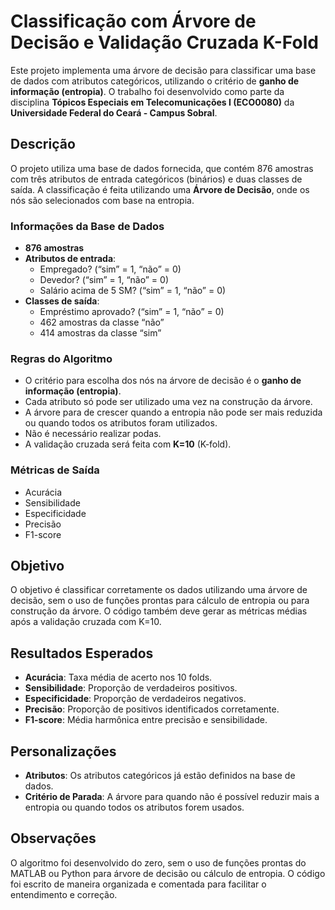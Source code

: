 # Classificação com Árvore de Decisão e Validação Cruzada K-Fold

Este projeto implementa uma árvore de decisão para classificar uma base de dados com atributos categóricos, utilizando o critério de **ganho de informação (entropia)**. O trabalho foi desenvolvido como parte da disciplina **Tópicos Especiais em Telecomunicações I (ECO0080)** da **Universidade Federal do Ceará - Campus Sobral**.

## Descrição

O projeto utiliza uma base de dados fornecida, que contém 876 amostras com três atributos de entrada categóricos (binários) e duas classes de saída. A classificação é feita utilizando uma **Árvore de Decisão**, onde os nós são selecionados com base na entropia.

### Informações da Base de Dados
- **876 amostras**
- **Atributos de entrada**:
  - Empregado? (“sim” = 1, “não” = 0)
  - Devedor? (“sim” = 1, “não” = 0)
  - Salário acima de 5 SM? (“sim” = 1, “não” = 0)
- **Classes de saída**: 
  - Empréstimo aprovado? (“sim” = 1, “não” = 0)
  - 462 amostras da classe “não”
  - 414 amostras da classe “sim”

### Regras do Algoritmo
- O critério para escolha dos nós na árvore de decisão é o **ganho de informação (entropia)**.
- Cada atributo só pode ser utilizado uma vez na construção da árvore.
- A árvore para de crescer quando a entropia não pode ser mais reduzida ou quando todos os atributos foram utilizados.
- Não é necessário realizar podas.
- A validação cruzada será feita com **K=10** (K-fold).

### Métricas de Saída
- Acurácia
- Sensibilidade
- Especificidade
- Precisão
- F1-score

## Objetivo

O objetivo é classificar corretamente os dados utilizando uma árvore de decisão, sem o uso de funções prontas para cálculo de entropia ou para construção da árvore. O código também deve gerar as métricas médias após a validação cruzada com K=10.

## Resultados Esperados

- **Acurácia**: Taxa média de acerto nos 10 folds.
- **Sensibilidade**: Proporção de verdadeiros positivos.
- **Especificidade**: Proporção de verdadeiros negativos.
- **Precisão**: Proporção de positivos identificados corretamente.
- **F1-score**: Média harmônica entre precisão e sensibilidade.

## Personalizações

- **Atributos**: Os atributos categóricos já estão definidos na base de dados.
- **Critério de Parada**: A árvore para quando não é possível reduzir mais a entropia ou quando todos os atributos forem usados.

## Observações

O algoritmo foi desenvolvido do zero, sem o uso de funções prontas do MATLAB ou Python para árvore de decisão ou cálculo de entropia.
O código foi escrito de maneira organizada e comentada para facilitar o entendimento e correção.
